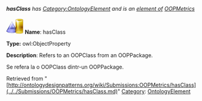___hasClass__ has [Category:OntologyElement](../../Category/OntologyElement.md "Category:OntologyElement") and is an [element of](../../Property/ElementOf.md "Property:ElementOf") [OOPMetrics](../../Submissions/OOPMetrics.md "Submissions:OOPMetrics")_


  




[![ObjectProperty](../../images/thumb/c/c3/ObjectProperty.gif/45px-ObjectProperty.gif)](../../Image/ObjectProperty.gif.md "ObjectProperty")
__Name__: hasClass 


__Type:__ owl:ObjectProperty 


__Description__: Refers to an OOPClass from an OOPPackage.


  



Se refera la o OOPClass dintr-un OOPPackage. 





Retrieved from "[http://ontologydesignpatterns.org/wiki/Submissions:OOPMetrics/hasClass](../../Submissions/OOPMetrics/hasClass.md)"
 [Category](http://ontologydesignpatterns.org/wiki/Special:Categories "Special:Categories"): [OntologyElement](../../Category/OntologyElement.md "Category:OntologyElement")